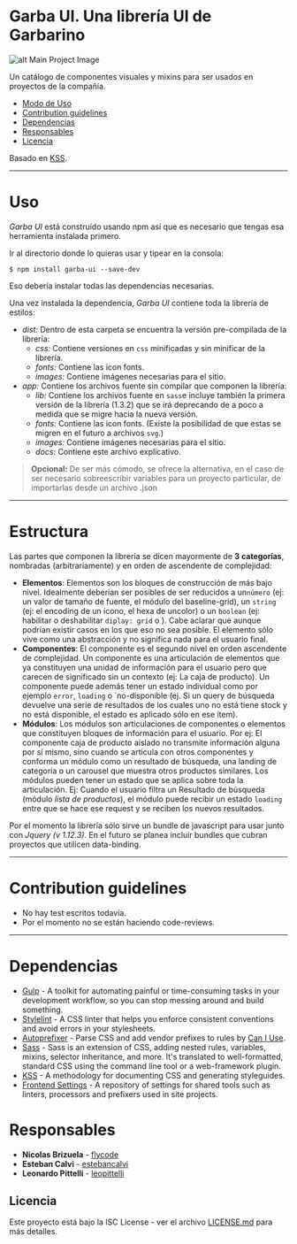 # Garba UI. Una librería UI de Garbarino

![alt Main Project Image](./kss-assets/images/garba-ui-main.png)

Un catálogo de componentes visuales y mixins para ser usados en proyectos de la compañía.
* [Modo de Uso](#modo-de-uso)
* [Contribution guidelines](#contribution-guidelines)
* [Dependencias](#dependencias)
* [Responsables](#responsables)
* [Licencia](#licencia)

Basado en [KSS](https://github.com/kss-node/kss-node).

----
# Uso
*Garba UI* está construído usando npm así que es necesario que tengas esa herramienta instalada primero.

Ir al directorio donde lo quieras usar y tipear en la consola:
```
$ npm install garba-ui --save-dev
```
Eso debería instalar todas las dependencias necesarias.

Una vez instalada la dependencia, *Garba UI* contiene toda la librería de estilos:
* *dist:* Dentro de esta carpeta se encuentra la versión pre-compilada de la librería:
  * *css:* Contiene versiones en `css` minificadas y sin minificar de la librería.
  * *fonts:* Contiene las icon fonts.
  * *images:* Contiene imágenes necesarias para el sitio.
* *app:* Contiene los archivos fuente sin compilar que componen la librería:
  * *lib:* Contiene los archivos fuente en `sass`e incluye también la primera versión de la librería (1.3.2) que se irá deprecando de a poco a medida que se migre hacia la nueva versión.
  * *fonts:* Contiene las icon fonts. (Existe la posibilidad de que estas se migren en el futuro a archivos `svg`.)
  * *images:* Contiene imágenes necesarias para el sitio.
  * *docs:* Contiene este archivo explicativo.

>**Opcional:** De ser más cómodo, se ofrece la alternativa, en el caso de ser necesario sobreescribir variables para un proyecto particular, de importarlas desde un archivo .json

----
# Estructura
Las partes que componen la librería se dicen mayormente de **3 categorías**, nombradas (arbitrariamente) y en orden de ascendente de complejidad:

* **Elementos**: Elementos son los bloques de construcción de más bajo nivel. Idealmente deberían ser posibles de ser reducidos a un`número` (ej: un valor de tamaño de fuente, el módulo del baseline-grid), un `string` (ej: el encoding de un ícono, el hexa de uncolor) o un `boolean` (ej: habilitar o deshabilitar `diplay: grid` o ). Cabe aclarar que aunque podrían existir casos en los que eso no sea posible. El elemento sólo vive como una abstracción y no significa nada para el usuario final.
* **Componentes**: El componente es el segundo nivel en orden ascendente de complejidad. Un componente es una articulación de elementos que ya constituyen una unidad de información para el usuario pero que carecen de significado sin un contexto (ej: La caja de producto). Un componente puede además tener un estado individual como por ejemplo `error`, `loading` o `no-disponible (ej. Si un query de búsqueda devuelve una serie de resultados de los cuales uno no está tiene stock y no está disponible, el estado es aplicado sólo en ese ítem).
* **Módulos**: Los módulos son articulaciones de componentes o elementos que constituyen bloques de información para el usuario. Por ej: El componente caja de producto aislado no transmite información alguna por sí mismo, sino cuando se articula con otros componentes y conforma un módulo como un resultado de búsqueda, una landing de categoría o un carousel que muestra otros productos similares. Los módulos pueden tener un estado que se aplica sobre toda la articulación. Ej: Cuando el usuario filtra un Resultado de búsqueda (módulo *lista de productos*), el módulo puede recibir un estado `loading` entre que se hace ese request y se reciben los nuevos resultados.

Por el momento la librería sólo sirve un bundle de javascript para usar junto con *Jquery (v 1.12.3)*. En el futuro se planea incluir bundles que cubran proyectos que utilicen data-binding.

----
# Contribution guidelines
* No hay test escritos todavía.
* Por el momento no se están haciendo code-reviews.

----
# Dependencias
* [Gulp](http://gulpjs.com/) - A toolkit for automating painful or time-consuming tasks in your development workflow, so you can stop messing around and build something.
* [Stylelint](https://stylelint.io/) - A CSS linter that helps you enforce consistent conventions and avoid errors in your stylesheets.
* [Autoprefixer](https://github.com/postcss/autoprefixer) - Parse CSS and add vendor prefixes to rules by [Can I Use](http://caniuse.com/).
* [Sass](http://sass-lang.com/) - Sass is an extension of CSS, adding nested rules, variables, mixins, selector inheritance, and more. It's translated to well-formatted, standard CSS using the command line tool or a web-framework plugin.
* [KSS](http://warpspire.com/kss/) - A methodology for documenting CSS and generating styleguides.
* [Frontend Settings](https://github.com/garbarino-com/frontend-settings) - A repository of settings for shared tools such as linters, processors and prefixers used in site projects.

# Responsables
* **Nicolas Brizuela** - [flycode](https://github.com/flycode)
* **Esteban Calvi** - [estebancalvi](https://github.com/estebancalvi)
* **Leonardo Pittelli** - [leopittelli](https://github.com/leopittelli)

## Licencia ##
Este proyecto está bajo la ISC License - ver el archivo [LICENSE.md](LICENSE.md) para más detalles.
